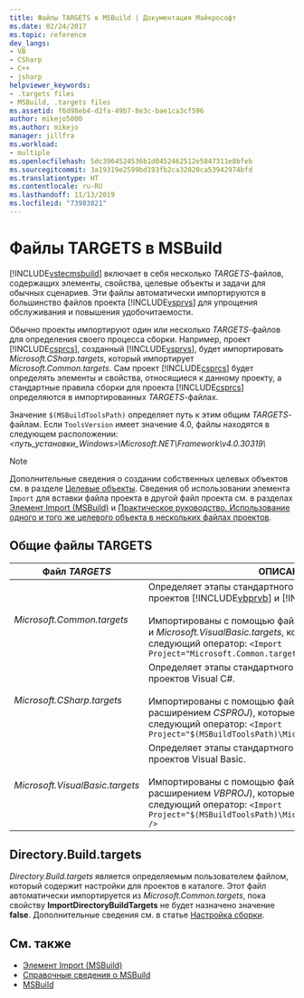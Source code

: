 ```yaml
---
title: Файлы TARGETS в MSBuild | Документация Майкрософт
ms.date: 02/24/2017
ms.topic: reference
dev_langs:
- VB
- CSharp
- C++
- jsharp
helpviewer_keywords:
- .targets files
- MSBuild, .targets files
ms.assetid: f6d98eb4-d2fa-49b7-8e3c-bae1ca3cf596
author: mikejo5000
ms.author: mikejo
manager: jillfra
ms.workload:
- multiple
ms.openlocfilehash: 5dc3964524536b1d0452462512e5847311e8bfeb
ms.sourcegitcommit: 3a19319e2599bd193fb2ca32020ca53942974bfd
ms.translationtype: HT
ms.contentlocale: ru-RU
ms.lasthandoff: 11/13/2019
ms.locfileid: "73983821"
---
```

# <a name="msbuild-targets-files"></a>Файлы TARGETS в MSBuild
[!INCLUDE[vstecmsbuild](../extensibility/internals/includes/vstecmsbuild_md.md)] включает в себя несколько *TARGETS*-файлов, содержащих элементы, свойства, целевые объекты и задачи для обычных сценариев. Эти файлы автоматически импортируются в большинство файлов проекта [!INCLUDE[vsprvs](../code-quality/includes/vsprvs_md.md)] для упрощения обслуживания и повышения удобочитаемости.

 Обычно проекты импортируют один или несколько *TARGETS*-файлов для определения своего процесса сборки. Например, проект [!INCLUDE[csprcs](../data-tools/includes/csprcs_md.md)], созданный [!INCLUDE[vsprvs](../code-quality/includes/vsprvs_md.md)], будет импортировать *Microsoft.CSharp.targets*, который импортирует *Microsoft.Common.targets*. Сам проект [!INCLUDE[csprcs](../data-tools/includes/csprcs_md.md)] будет определять элементы и свойства, относящиеся к данному проекту, а стандартные правила сборки для проекта [!INCLUDE[csprcs](../data-tools/includes/csprcs_md.md)] определяются в импортированных *TARGETS*-файлах.

 Значение `$(MSBuildToolsPath)` определяет путь к этим общим *TARGETS*-файлам. Если `ToolsVersion` имеет значение 4.0, файлы находятся в следующем расположении: *\<путь_установки_Windows>\Microsoft.NET\Framework\v4.0.30319\\*

> [!NOTE]
> Дополнительные сведения о создании собственных целевых объектов см. в разделе [Целевые объекты](../msbuild/msbuild-targets.md). Сведения об использовании элемента `Import` для вставки файла проекта в другой файл проекта см. в разделах [Элемент Import (MSBuild)](../msbuild/import-element-msbuild.md) и [Практическое руководство. Использование одного и того же целевого объекта в нескольких файлах проектов](../msbuild/how-to-use-the-same-target-in-multiple-project-files.md).

## <a name="common-targets-files"></a>Общие файлы TARGETS

| Файл *TARGETS* | ОПИСАНИЕ |
|---------------------------------| - |
| *Microsoft.Common.targets* | Определяет этапы стандартного процесса сборки для проектов [!INCLUDE[vbprvb](../code-quality/includes/vbprvb_md.md)] и [!INCLUDE[csprcs](../data-tools/includes/csprcs_md.md)].<br /><br /> Импортированы с помощью файлов *Microsoft.CSharp.targets* и *Microsoft.VisualBasic.targets*, которые включают в себя следующий оператор: `<Import Project="Microsoft.Common.targets" />` |
| *Microsoft.CSharp.targets* | Определяет этапы стандартного процесса сборки для проектов Visual C#.<br /><br /> Импортированы с помощью файлов проекта Visual C# (с расширением *CSPROJ*), которые включают в себя следующий оператор: `<Import Project="$(MSBuildToolsPath)\Microsoft.CSharp.targets" />` |
| *Microsoft.VisualBasic.targets* | Определяет этапы стандартного процесса сборки для проектов Visual Basic.<br /><br /> Импортированы с помощью файлов проекта Visual Basic (с расширением *VBPROJ*), которые включают в себя следующий оператор: `<Import Project="$(MSBuildToolsPath)\Microsoft.VisualBasic.targets" />` |

## <a name="directorybuildtargets"></a>Directory.Build.targets
*Directory.Build.targets* является определяемым пользователем файлом, который содержит настройки для проектов в каталоге. Этот файл автоматически импортируется из *Microsoft.Common.targets*, пока свойству **ImportDirectoryBuildTargets** не будет назначено значение **false**. Дополнительные сведения см. в статье [Настройка сборки](customize-your-build.md).

## <a name="see-also"></a>См. также
- [Элемент Import (MSBuild)](../msbuild/import-element-msbuild.md)
- [Справочные сведения о MSBuild](../msbuild/msbuild-reference.md)
- [MSBuild](../msbuild/msbuild.md)
